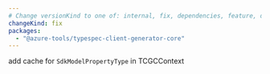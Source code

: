 ```yaml
---
# Change versionKind to one of: internal, fix, dependencies, feature, deprecation, breaking
changeKind: fix
packages:
  - "@azure-tools/typespec-client-generator-core"
---
```


add cache for `SdkModelPropertyType` in TCGCContext
